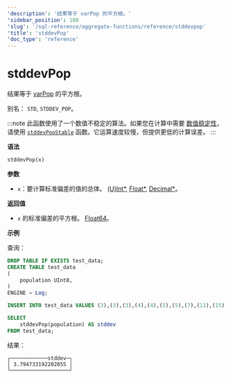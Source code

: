 ```yaml
---
'description': '结果等于 varPop 的平方根。'
'sidebar_position': 188
'slug': '/sql-reference/aggregate-functions/reference/stddevpop'
'title': 'stddevPop'
'doc_type': 'reference'
---
```



# stddevPop

结果等于 [varPop](../../../sql-reference/aggregate-functions/reference/varpop.md) 的平方根。

别名： `STD`, `STDDEV_POP`。

:::note
此函数使用了一个数值不稳定的算法。如果您在计算中需要 [数值稳定性](https://en.wikipedia.org/wiki/Numerical_stability)，请使用 [`stddevPopStable`](../reference/stddevpopstable.md) 函数。它运算速度较慢，但提供更低的计算误差。
:::

**语法**

```sql
stddevPop(x)
```

**参数**

- `x`：要计算标准偏差的值的总体。 [(U)Int*](../../data-types/int-uint.md), [Float*](../../data-types/float.md), [Decimal*](../../data-types/decimal.md)。

**返回值**

- `x` 的标准偏差的平方根。 [Float64](../../data-types/float.md)。

**示例**

查询：

```sql
DROP TABLE IF EXISTS test_data;
CREATE TABLE test_data
(
    population UInt8,
)
ENGINE = Log;

INSERT INTO test_data VALUES (3),(3),(3),(4),(4),(5),(5),(7),(11),(15);

SELECT
    stddevPop(population) AS stddev
FROM test_data;
```

结果：

```response
┌────────────stddev─┐
│ 3.794733192202055 │
└───────────────────┘
```
